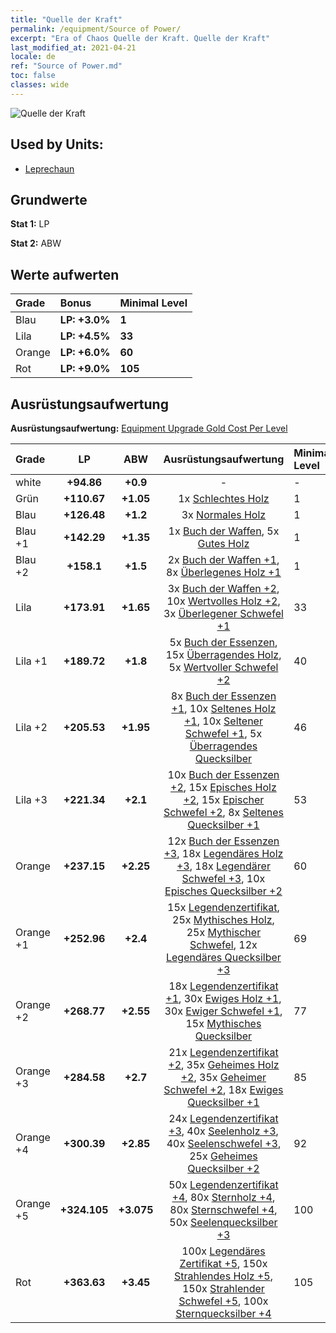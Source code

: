 ```yaml
---
title: "Quelle der Kraft"
permalink: /equipment/Source of Power/
excerpt: "Era of Chaos Quelle der Kraft. Quelle der Kraft"
last_modified_at: 2021-04-21
locale: de
ref: "Source of Power.md"
toc: false
classes: wide
---
```


  ![Quelle der Kraft](/images/e/e_9092.png)

## Used by Units:

* [Leprechaun](/de/units/Leprechaun/) 


## Grundwerte
 **Stat 1:** LP

 **Stat 2:** ABW

## Werte aufwerten

  |     Grade    |   Bonus | Minimal Level | 
  |:-------------|:--------|:--------------| 
  | Blau | **LP: +3.0%** | **1** | 
  | Lila | **LP: +4.5%** | **33** | 
  | Orange | **LP: +6.0%** | **60** | 
  | Rot | **LP: +9.0%** | **105** | 


## Ausrüstungsaufwertung
 **Ausrüstungsaufwertung:** [Equipment Upgrade Gold Cost Per Level](/equipment/EquipmentUpgradeCostPerLevel/) 

  |          Grade      | LP | ABW | Ausrüstungsaufwertung | Minimal Level |
  |:--------------------|:---------:|:---------:|:----------------:|:--------------|
  | white | **+94.86** | **+0.9** | - | - |
  | Grün | **+110.67** | **+1.05** | 1x [Schlechtes Holz](/de/Items/mat_1/) | 1 |
  | Blau | **+126.48** | **+1.2** | 3x [Normales Holz](/de/Items/mat_7/) | 1 |
  | Blau +1 | **+142.29** | **+1.35** | 1x [Buch der Waffen](/de/Items/mat_18/), 5x [Gutes Holz](/de/Items/mat_13/) | 1 |
  | Blau +2 | **+158.1** | **+1.5** | 2x [Buch der Waffen +1](/de/Items/mat_25/), 8x [Überlegenes Holz +1](/de/Items/mat_20/) | 1 |
  | Lila | **+173.91** | **+1.65** | 3x [Buch der Waffen +2](/de/Items/mat_32/), 10x [Wertvolles Holz +2](/de/Items/mat_27/), 3x [Überlegener Schwefel +1](/de/Items/mat_22/) | 33 |
  | Lila +1 | **+189.72** | **+1.8** | 5x [Buch der Essenzen](/de/Items/mat_39/), 15x [Überragendes Holz](/de/Items/mat_34/), 5x [Wertvoller Schwefel +2](/de/Items/mat_29/) | 40 |
  | Lila +2 | **+205.53** | **+1.95** | 8x [Buch der Essenzen +1](/de/Items/mat_46/), 10x [Seltenes Holz +1](/de/Items/mat_41/), 10x [Seltener Schwefel +1](/de/Items/mat_43/), 5x [Überragendes Quecksilber](/de/Items/mat_35/) | 46 |
  | Lila +3 | **+221.34** | **+2.1** | 10x [Buch der Essenzen +2](/de/Items/mat_53/), 15x [Episches Holz +2](/de/Items/mat_48/), 15x [Epischer Schwefel +2](/de/Items/mat_50/), 8x [Seltenes Quecksilber +1](/de/Items/mat_42/) | 53 |
  | Orange | **+237.15** | **+2.25** | 12x [Buch der Essenzen +3](/de/Items/mat_60/), 18x [Legendäres Holz +3](/de/Items/mat_55/), 18x [Legendärer Schwefel +3](/de/Items/mat_57/), 10x [Episches Quecksilber +2](/de/Items/mat_49/) | 60 |
  | Orange +1 | **+252.96** | **+2.4** | 15x [Legendenzertifikat](/de/Items/mat_67/), 25x [Mythisches Holz](/de/Items/mat_62/), 25x [Mythischer Schwefel](/de/Items/mat_64/), 12x [Legendäres Quecksilber +3](/de/Items/mat_56/) | 69 |
  | Orange +2 | **+268.77** | **+2.55** | 18x [Legendenzertifikat +1](/de/Items/mat_74/), 30x [Ewiges Holz +1](/de/Items/mat_69/), 30x [Ewiger Schwefel +1](/de/Items/mat_71/), 15x [Mythisches Quecksilber](/de/Items/mat_63/) | 77 |
  | Orange +3 | **+284.58** | **+2.7** | 21x [Legendenzertifikat +2](/de/Items/mat_81/), 35x [Geheimes Holz +2](/de/Items/mat_76/), 35x [Geheimer Schwefel +2](/de/Items/mat_78/), 18x [Ewiges Quecksilber +1](/de/Items/mat_70/) | 85 |
  | Orange +4 | **+300.39** | **+2.85** | 24x [Legendenzertifikat +3](/de/Items/mat_88/), 40x [Seelenholz +3](/de/Items/mat_83/), 40x [Seelenschwefel +3](/de/Items/mat_85/), 25x [Geheimes Quecksilber +2](/de/Items/mat_77/) | 92 |
  | Orange +5 | **+324.105** | **+3.075** | 50x [Legendenzertifikat +4](/de/Items/mat_95/), 80x [Sternholz +4](/de/Items/mat_90/), 80x [Sternschwefel +4](/de/Items/mat_92/), 50x [Seelenquecksilber +3](/de/Items/mat_84/) | 100 |
  | Rot | **+363.63** | **+3.45** | 100x [Legendäres Zertifikat +5](/de/Items/mat_102/), 150x [Strahlendes Holz +5](/de/Items/mat_97/), 150x [Strahlender Schwefel +5](/de/Items/mat_99/), 100x [Sternquecksilber +4](/de/Items/mat_91/) | 105 |

